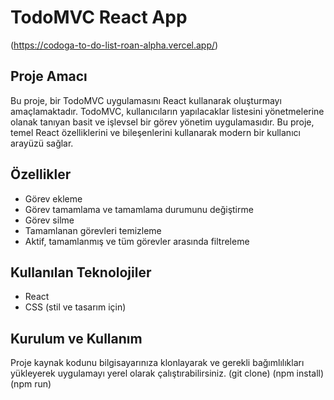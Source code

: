 # TodoMVC React App
(https://codoga-to-do-list-roan-alpha.vercel.app/)
## Proje Amacı

Bu proje, bir TodoMVC uygulamasını React kullanarak oluşturmayı amaçlamaktadır. TodoMVC, kullanıcıların yapılacaklar listesini yönetmelerine olanak tanıyan basit ve işlevsel bir görev yönetim uygulamasıdır. Bu proje, temel React özelliklerini ve bileşenlerini kullanarak modern bir kullanıcı arayüzü sağlar.

## Özellikler

- Görev ekleme
- Görev tamamlama ve tamamlama durumunu değiştirme
- Görev silme
- Tamamlanan görevleri temizleme
- Aktif, tamamlanmış ve tüm görevler arasında filtreleme

## Kullanılan Teknolojiler

- React
- CSS (stil ve tasarım için)

## Kurulum ve Kullanım

Proje kaynak kodunu bilgisayarınıza klonlayarak ve gerekli bağımlılıkları yükleyerek uygulamayı yerel olarak çalıştırabilirsiniz.
(git clone)
(npm install)
(npm run)

